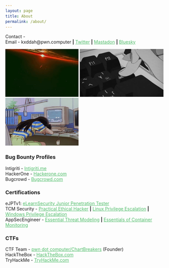 ```yaml
---
layout: page
title: About
permalink: /about/
---
```


<style>
        .link-colour {
            color: #50BD6A;
        }
    </style>
<p>Contact -<br/>
Email - kxddah@pwn.computer <b>|</b>
<a class="link-colour" href="https://twitter.com/Kxddah" target="_blank">Twitter</a> <b>|</b>
<a class="link-colour" href="https://infosec.exchange/@kxddah" target="_blank">Mastadon</a> <b>|</b>
<a class="link-colour" href="https://bsky.app/profile/kxddah.bsky.social" target="_blank">Bluesky</a>
</p>

<img src="/public/media/bp.gif" alt="bored_gif" width="230" height="150">
<img src="/public/media/delete.gif" alt="press_delete_gif" width="263" height="150">
<img src="/public/media/tired.gif" alt="tired_person_gif" width="230" height="150">

### Bug Bounty Profiles
Intigriti - <a class="link-colour" href="https://app.intigriti.com/profile/kiddah" target="_blank">Intigriti.me</a><br/>
HackerOne - <a class="link-colour" href="https://hackerone.com/kxddah" target="_blank">Hackerone.com</a><br/>
Bugcrowd - <a class="link-colour" href="https://bugcrowd.com/kiddah" target="_blank">Bugcrowd.com</a><br/>

### Certifications
eJPTv1: <a class="link-colour" href="https://verified.elearnsecurity.com/certificates/0859cb88-6347-4947-a7c1-c9870a96326b" target="_blank">eLearnSecurity Junior Penetration Tester</a><br/>
TCM Security - <a class="link-colour" href="https://1drv.ms/b/s!AmULeppcoerOuXTneXcpbuBB2-7v?e=bXfAMS" target="_blank">Practical Ethical Hacker</a> <b>|</b> <a class="link-colour" href="https://1drv.ms/b/s!AmULeppcoerOxyzZ4zOvlOVq5Evy?e=sAAPMj" target="_blank">Linux Privilege Escalation</a> <b>|</b> <a class="link-colour" href="https://academy.tcm-sec.com/p/windows-privilege-escalation-for-beginners" target="_blank">Windows Privilege Escalation</a><br/>
AppSecEngineer - <a class="link-colour" href="https://appsecengineer.verified.cv/en/verify/47027495934768" target="_blank">Essential Threat Modeling</a> <b>|</b> <a class="link-colour" href="https://appsecengineer.verified.cv/en/verify/59411517302216" target="_blank">Essentials of Container Monitoring</a><br/>

### CTFs
CTF Team - <a class="link-colour" href="https://ctftime.org/team/139763" target="_blank">pwn dot computer/ChartBreakers</a> (Founder)<br/>
HackTheBox - <a class="link-colour" href="https://app.hackthebox.com/profile/393025" target="_blank">HackTheBox.com</a><br/>
TryHackMe - <a class="link-colour" href="https://tryhackme.com/p/kiddah" target="_blank">TryHackMe.com</a><br/>
